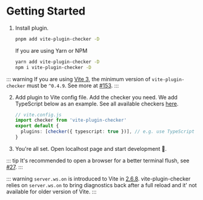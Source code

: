 # Getting Started

1. Install plugin.

   ```bash
   pnpm add vite-plugin-checker -D
   ```

   If you are using Yarn or NPM

   ```bash
   yarn add vite-plugin-checker -D
   npm i vite-plugin-checker -D
   ```

::: warning
If you are using [Vite 3](https://vitejs.dev/blog/announcing-vite3.html), the minimum version of `vite-plugin-checker` must be `^0.4.9`. See more at [#153](https://github.com/fi3ework/vite-plugin-checker/pull/153).
:::

2. Add plugin to Vite config file. Add the checker you need. We add TypeScript below as an example. See all available checkers [here](/checkers/overview).

   ```ts
   // vite.config.js
   import checker from 'vite-plugin-checker'
   export default {
     plugins: [checker({ typescript: true })], // e.g. use TypeScript check
   }
   ```

3. You're all set. Open localhost page and start development 🚀.

::: tip
It's recommended to open a browser for a better terminal flush, see [#27](https://github.com/fi3ework/vite-plugin-checker/pull/27).
:::

::: warning
`server.ws.on` is introduced to Vite in [2.6.8](https://github.com/vitejs/vite/blob/main/packages/vite/CHANGELOG.md#268-2021-10-18). vite-plugin-checker relies on `server.ws.on` to bring diagnostics back after a full reload and it' not available for older version of Vite.
:::
